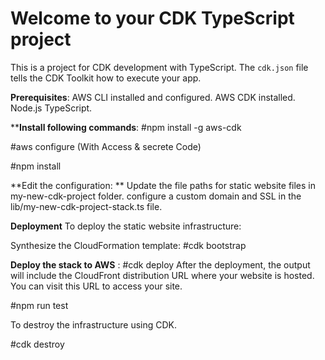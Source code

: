# Welcome to your CDK TypeScript project

This is a project for CDK development with TypeScript.
The `cdk.json` file tells the CDK Toolkit how to execute your app.

**Prerequisites**: 
AWS CLI installed and configured.
AWS CDK installed.
Node.js 
TypeScript.

****Install following commands**:
#npm install -g aws-cdk

#aws configure (With Access & secrete Code)


#npm install

**Edit the configuration:
**
Update the file paths for static website files in my-new-cdk-project folder.
 configure a custom domain and SSL in the lib/my-new-cdk-project-stack.ts file.

**Deployment**
To deploy the static website infrastructure:

Synthesize the CloudFormation template:
#cdk bootstrap 

**Deploy the stack to AWS** :
#cdk deploy
After the deployment, the output will include the CloudFront distribution URL where your website is hosted. You can visit this URL to access your site.

#npm run test

To destroy the infrastructure using CDK.

#cdk destroy
